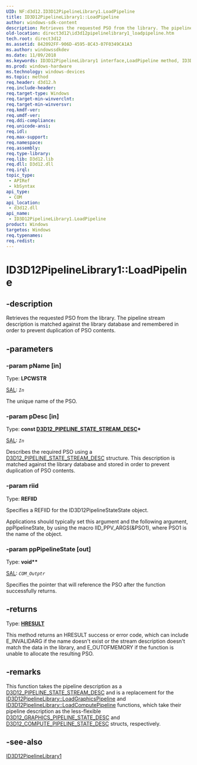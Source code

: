 ```yaml
---
UID: NF:d3d12.ID3D12PipelineLibrary1.LoadPipeline
title: ID3D12PipelineLibrary1::LoadPipeline
author: windows-sdk-content
description: Retrieves the requested PSO from the library. The pipeline stream description is matched against the library database and remembered in order to prevent duplication of PSO contents.
old-location: direct3d12\id3d12pipelinelibrary1_loadpipeline.htm
tech.root: direct3d12
ms.assetid: 842092FF-906D-4595-8C43-07F0349CA1A3
ms.author: windowssdkdev
ms.date: 11/09/2018
ms.keywords: ID3D12PipelineLibrary1 interface,LoadPipeline method, ID3D12PipelineLibrary1.LoadPipeline, ID3D12PipelineLibrary1::LoadPipeline, LoadPipeline, LoadPipeline method, LoadPipeline method,ID3D12PipelineLibrary1 interface, d3d12/ID3D12PipelineLibrary1::LoadPipeline, direct3d12.id3d12pipelinelibrary1_loadpipeline
ms.prod: windows-hardware
ms.technology: windows-devices
ms.topic: method
req.header: d3d12.h
req.include-header: 
req.target-type: Windows
req.target-min-winverclnt: 
req.target-min-winversvr: 
req.kmdf-ver: 
req.umdf-ver: 
req.ddi-compliance: 
req.unicode-ansi: 
req.idl: 
req.max-support: 
req.namespace: 
req.assembly: 
req.type-library: 
req.lib: D3d12.lib
req.dll: D3d12.dll
req.irql: 
topic_type:
 - APIRef
 - kbSyntax
api_type:
 - COM
api_location:
 - d3d12.dll
api_name:
 - ID3D12PipelineLibrary1.LoadPipeline
product: Windows
targetos: Windows
req.typenames: 
req.redist: 
---
```


# ID3D12PipelineLibrary1::LoadPipeline


## -description


Retrieves the requested PSO from the library. The pipeline stream description is matched against the library database and remembered in order to prevent duplication of PSO contents.


## -parameters




### -param pName [in]

Type: <b>LPCWSTR</b>

<a href="https://msdn.microsoft.com/en-us/library/hh916382.aspx">SAL</a>: <code>_In_</code>

The unique name of the PSO.


### -param pDesc [in]

Type: <b>const <a href="https://msdn.microsoft.com/2CC9051B-09B1-49F5-9392-3E0AE3AB1277">D3D12_PIPELINE_STATE_STREAM_DESC</a>*</b>

<a href="https://msdn.microsoft.com/en-us/library/hh916382.aspx">SAL</a>: <code>_In_</code>

Describes the required PSO using a <a href="https://msdn.microsoft.com/2CC9051B-09B1-49F5-9392-3E0AE3AB1277">D3D12_PIPELINE_STATE_STREAM_DESC</a> structure. This description is matched against the library database and stored in order to prevent duplication of PSO contents.


### -param riid

Type: <b>REFIID</b>

Specifies a REFIID for the ID3D12PipelineStateState object.

Applications should typically set this argument and the following argument, ppPipelineState, by using the macro IID_PPV_ARGS(&amp;PSO1), where PSO1 is the name of the object.


### -param ppPipelineState [out]

Type: <b>void**</b>

<a href="https://msdn.microsoft.com/en-us/library/hh916382.aspx">SAL</a>: <code>_COM_Outptr_</code>

Specifies the pointer that will reference the PSO after the function successfully returns.


## -returns



Type: <b><a href="https://msdn.microsoft.com/en-us/library/Hh437604(v=VS.85).aspx">HRESULT</a></b>

This method returns an HRESULT success or error code, which can include E_INVALIDARG if the name doesn't exist or the stream description doesn't match the data in the library, and E_OUTOFMEMORY if the function is unable to allocate the resulting PSO.




## -remarks



This function takes the pipeline description as a <a href="https://msdn.microsoft.com/2CC9051B-09B1-49F5-9392-3E0AE3AB1277">D3D12_PIPELINE_STATE_STREAM_DESC</a> and is a replacement for the <a href="https://msdn.microsoft.com/1DDD1348-2039-4BF4-9ED8-7AA087D0B654">ID3D12PipelineLibrary::LoadGraphicsPipeline</a> and <a href="https://msdn.microsoft.com/8295D6E3-8353-46AD-A741-170244495F8B">ID3D12PipelineLibrary::LoadComputePipeline</a> functions, which take their pipeline description as the less-flexible <a href="https://msdn.microsoft.com/35D10150-A633-4D38-B684-3E2DF357FFC0">D3D12_GRAPHICS_PIPELINE_STATE_DESC</a> and <a href="https://msdn.microsoft.com/46C785C6-8294-410F-A8D5-7E5F85FA5C75">D3D12_COMPUTE_PIPELINE_STATE_DESC</a> structs, respectively.




## -see-also




<a href="https://msdn.microsoft.com/en-us/library/Mt492661(v=VS.85).aspx">ID3D12PipelineLibrary1</a>
 

 

